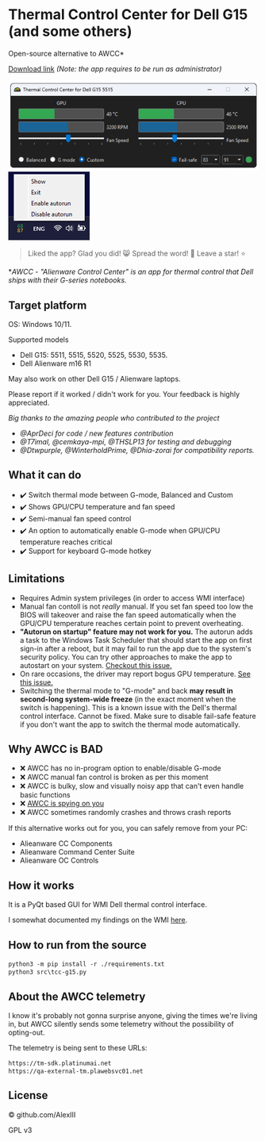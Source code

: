 # Thermal Control Center for Dell G15 (and some others)

Open-source alternative to AWCC*

[Download link](https://github.com/AlexIII/tcc-g15/releases) *(Note: the app requires to be run as administrator)*

<img src="./screen-1.png" />

<img src="./screen-2.png" />

<br/>

> Liked the app? Glad you did! 😸 Spread the word! 🚀 Leave a star! ⭐

**AWCC - "Alienware Control Center" is an app for thermal control that Dell ships with their G-series notebooks.*

## Target platform

OS: Windows 10/11.

Supported models
- Dell G15: 5511, 5515, 5520, 5525, 5530, 5535.
- Dell Alienware m16 R1

May also work on other Dell G15 / Alienware laptops.

Please report if it worked / didn't work for you. Your feedback is highly appreciated.

_Big thanks to the amazing people who contributed to the project_
- _@AprDeci for code / new features contribution_
- _@T7imal, @cemkaya-mpi, @THSLP13 for testing and debugging_
- _@Dtwpurple, @WinterholdPrime, @Dhia-zorai for compatibility reports._

## What it can do

- ✔️ Switch thermal mode between G-mode, Balanced and Custom
- ✔️ Shows GPU/CPU temperature and fan speed
- ✔️ Semi-manual fan speed control
- ✔️ An option to automatically enable G-mode when GPU/CPU temperature reaches critical
- ✔️ Support for keyboard G-mode hotkey

## Limitations

- Requires Admin system privileges (in order to access WMI interface)
- Manual fan contoll is not *really* manual. If you set fan speed too low the BIOS will takeover and raise the fan speed automatically when the GPU/CPU temperature reaches certain point to prevent overheating.
- **"Autorun on startup" feature may not work for you.** The autorun adds a task to the Windows Task Scheduler that should start the app on first sign-in after a reboot, but it may fail to run the app due to the system's security policy. You can try other approaches to make the app to autostart on your system. [Checkout this issue.](https://github.com/AlexIII/tcc-g15/issues/7)
- On rare occasions, the driver may report bogus GPU temperature. [See this issue.](https://github.com/AlexIII/tcc-g15/issues/9)
- Switching the thermal mode to "G-mode" and back **may result in second-long system-wide freeze** (in the exact moment when the switch is happening). This is a known issue with the Dell's thermal control interface. Cannot be fixed. Make sure to disable fail-safe feature if you don't want the app to switch the thermal mode automatically.

## Why AWCC is BAD

- ❌ AWCC has no in-program option to enable/disable G-mode
- ❌ AWCC manual fan control is broken as per this moment
- ❌ AWCC is bulky, slow and visually noisy app that can't even handle basic functions
- ❌ [AWCC is spying on you](#about-the-awcc-telemetry)
- ❌ AWCC sometimes randomly crashes and throws crash reports

If this alternative works out for you, you can safely remove from your PC:

- Alieanware CC Components
- Alieanware Command Center Suite
- Alieanware OC Controls

## How it works

It is a PyQt based GUI for WMI Dell thermal control interface.

I somewhat documented my findings on the WMI [here](WMI-AWCC-doc.md).

## How to run from the source

```
python3 -m pip install -r ./requirements.txt
python3 src\tcc-g15.py
```

## About the AWCC telemetry

I know it's probably not gonna surprise anyone, giving the times we're living in, 
but AWCC silently sends some telemetry without the possibility of opting-out.

The telemetry is being sent to these URLs:

```
https://tm-sdk.platinumai.net
https://qa-external-tm.plawebsvc01.net
```

## License

© github.com/AlexIII

GPL v3
